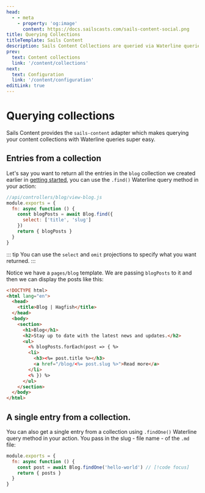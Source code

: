 ```yaml
---
head:
  - - meta
    - property: 'og:image'
      content: https://docs.sailscasts.com/sails-content-social.png
title: Querying Collections
titleTemplate: Sails Content
description: Sails Content Collections are queried via Waterline queries.
prev:
  text: Content collections
  link: '/content/collections'
next:
  text: Configuration
  link: '/content/configuration'
editLink: true
---
```


# Querying collections

Sails Content provides the `sails-content` adapter which makes querying your content collections with Waterline queries super easy.

## Entries from a collection

Let's say you want to return all the entries in the `blog` collection we created earlier in [getting started](/content/getting-started), you can use the `.find()` Waterline query method in your action:

```js
//api/controllers/blog/view-blog.js
module.exports = {
  fn: async function () {
    const blogPosts = await Blog.find({
      select: ['title', 'slug']
    })
    return { blogPosts }
  }
}
```

::: tip
You can use the `select` and `omit` projections to specify what you want returned.
:::

Notice we have a `pages/blog` template. We are passing `blogPosts` to it and then we can display the posts like this:

```html
<!DOCTYPE html>
<html lang="en">
  <head>
    <title>Blog | Hagfish</title>
  </head>
  <body>
    <section>
      <h1>Blog</h1>
      <h2>Stay up to date with the latest news and updates.</h2>
      <ul>
        <% blogPosts.forEach(post => { %>
        <li>
          <h3><%= post.title %></h3>
          <a href="/blog/<%= post.slug %>">Read more</a>
        </li>
        <% }) %>
      </ul>
    </section>
  </body>
</html>
```

## A single entry from a collection.

You can also get a single entry from a collection using `.findOne()` Waterline query method in your action. You pass in the slug - file name - of the `.md` file:

```js
module.exports = {
  fn: async function () {
    const post = await Blog.findOne('hello-world') // [!code focus]
    return { posts }
  }
}
```
